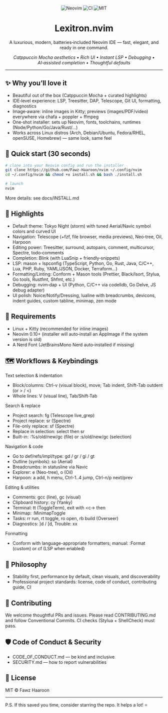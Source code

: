 <p align="center">
  <br/>
  <img src="https://img.shields.io/badge/Neovim-0.10%2B-57A143?logo=neovim&logoColor=white" alt="Neovim"/>
  <img src="https://github.com/Fawz-Haaroon/nvim/actions/workflows/ci.yml/badge.svg" alt="CI"/>
  <img src="https://img.shields.io/badge/License-MIT-blue.svg" alt="MIT"/>
</p>

<h1 align="center">Lexitron.nvim</h1>
<p align="center">A luxurious, modern, batteries‑included Neovim IDE — fast, elegant, and ready in one command.</p>

<p align="center">
  <em>Catppuccin Mocha aesthetics • Rich UI • Instant LSP • Debugging • AI‑assisted completion • Thoughtful defaults</em>
</p>

---

## ✨ Why you’ll love it
- Beautiful out of the box (Catppuccin Mocha + curated highlights)
- IDE‑level experience: LSP, Treesitter, DAP, Telescope, Git UI, formatting, diagnostics
- Image‑aware: inline images in Kitty; previews (images/PDF/video) everywhere via chafa + poppler + ffmpeg
- One‑shot installer: sets up Neovim, fonts, toolchains, runtimes (Node/Python/Go/Java/Rust/…)
- Works across Linux distros (Arch, Debian/Ubuntu, Fedora/RHEL, openSUSE, Homebrew) — same look, same feel

## 🚀 Quick start (30 seconds)
```bash
# clone into your Neovim config and run the installer
git clone https://github.com/Fawz-Haaroon/nvim ~/.config/nvim
cd ~/.config/nvim && chmod +x install.sh && bash ./install.sh

# launch
nvim
```

More details: see docs/INSTALL.md

## 🌟 Highlights
- Default theme: Tokyo Night (storm) with tuned Aerial/Navic symbol colors and curved UI
- Navigation: Telescope (+fzf, file browser, media previews), Neo‑tree, Oil, Harpoon
- Editing power: Treesitter, surround, autopairs, comment, multicursor, Spectre, todo‑comments
- Completion: Blink (with LuaSnip + friendly‑snippets)
- LSP: mason + lspconfig (TypeScript, Python, Go, Rust, Java, C/C++, Lua, PHP, Ruby, YAML/JSON, Docker, Terraform…)
- Formatting/Linting: Conform + Mason tools (Prettier, Black/Isort, Stylua, Go tools, Rustfmt, Shfmt, etc.)
- Debugging: nvim‑dap + UI (Python, C/C++ via codelldb, Go Delve, JS debug adapter)
- UI polish: Noice/Notify/Dressing, lualine with breadcrumbs, devicons, indent guides, custom tabline, minimap, zen mode

## 🧰 Requirements
- Linux + Kitty (recommended for inline images)
- Neovim 0.10+ (installer will auto‑install an AppImage if the system version is old)
- A Nerd Font (JetBrainsMono Nerd auto‑installed if missing)

## 🗺️ Workflows & Keybindings

Text selection & indentation
- Block/columns: Ctrl-v (visual block), move; Tab indent, Shift-Tab outdent (or > / <)
- Whole lines: V (visual line), Tab/Shift-Tab

Search & replace
- Project search: <leader>fg (Telescope live_grep)
- Project replace: <leader>sr (Spectre)
- File-only replace: <leader>sf (Spectre)
- Replace in selection: select then <leader>sr
- Built-in: :%s/old/new/gc (file) or :s/old/new/gc (selection)

Navigation & code
- Go to def/refs/impl/type: gd / gr / gi / gt
- Outline (symbols): <leader>so (Aerial)
- Breadcrumbs: in statusline via Navic
- Explorer: <leader>e (Neo-tree), <leader>o (Oil)
- Harpoon: <leader>a add, <leader>h menu, Ctrl-1..4 jump, Ctrl-n/p next/prev

Editing & utilities
- Comments: gcc (line), gc (visual)
- Clipboard history: <leader>cy (Yanky)
- Terminal: <leader>tt (ToggleTerm), exit with <c-\> then <c-n>
- Minimap: :MinimapToggle
- Tasks: <leader>rr run, <leader>rt toggle, <leader>ro open, <leader>rb build (Overseer)
- Diagnostics: ]d / [d, Trouble: <leader>xx

Formatting
- Conform with language-appropriate formatters; manual: :Format (custom) or <leader>cf (LSP when enabled)

## 🧪 Philosophy
- Stability first, performance by default, clean visuals, and discoverability
- Professional project standards: license, code of conduct, contributing guide, CI

## 🤝 Contributing
We welcome thoughtful PRs and issues. Please read CONTRIBUTING.md and follow Conventional Commits. CI checks (Stylua + ShellCheck) must pass.

## 🛡️ Code of Conduct & Security
- CODE_OF_CONDUCT.md — be kind and inclusive
- SECURITY.md — how to report vulnerabilities

## 📜 License
MIT © Fawz Haaroon

---

P.S. If this saved you time, consider starring the repo. It helps a lot! ⭐
